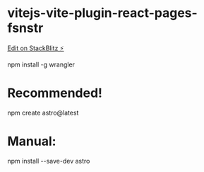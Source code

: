 # vitejs-vite-plugin-react-pages-fsnstr

[Edit on StackBlitz ⚡️](https://stackblitz.com/edit/vitejs-vite-plugin-react-pages-fsnstr)

npm install -g wrangler

# Recommended!
npm create astro@latest

# Manual:
npm install --save-dev astro

